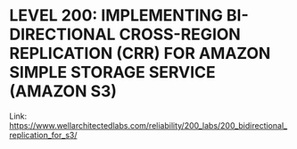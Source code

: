 # LEVEL 200: IMPLEMENTING BI-DIRECTIONAL CROSS-REGION REPLICATION (CRR) FOR AMAZON SIMPLE STORAGE SERVICE (AMAZON S3)

Link: https://www.wellarchitectedlabs.com/reliability/200_labs/200_bidirectional_replication_for_s3/